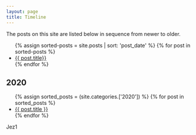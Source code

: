 ```yaml
---
layout: page
title: Timeline
---
```


The posts on this site are listed below in sequence from newer to older.

<ul>
{% assign sorted-posts = site.posts | sort: 'post_date' %}
  {% for post in sorted-posts %}
  <li>
    <a href="{{ post.url }}">{{ post.title}}</a>
  </li>
  {% endfor %}
  </ul>
  
<h2>2020</h2>  
  
 <ul>
 {% assign sorted_posts = (site.categories.['2020']) %}
{% for post in sorted_posts %}
  <li>
    <a href="{{ post.url }}">{{ post.title }}</a>
  </li>
{% endfor %}
</ul>

Jez1
